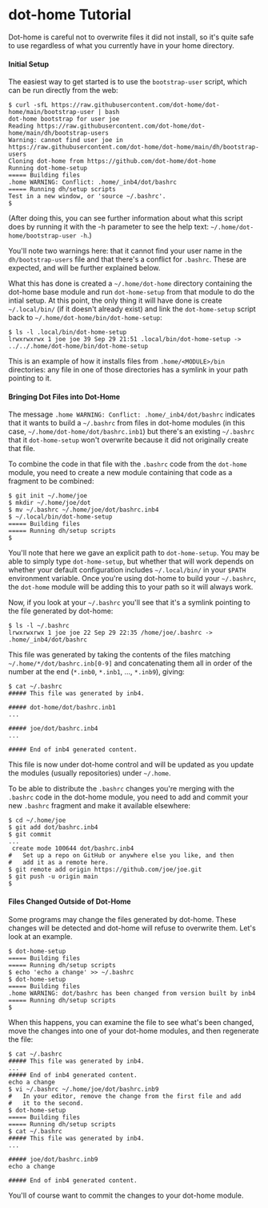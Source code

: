 dot-home Tutorial
=================

Dot-home is careful not to overwrite files it did not install, so it's
quite safe to use regardless of what you currently have in your home
directory.

#### Initial Setup

The easiest way to get started is to use the `bootstrap-user` script, which
can be run directly from the web:

    $ curl -sfL https://raw.githubusercontent.com/dot-home/dot-home/main/bootstrap-user | bash
    dot-home bootstrap for user joe
    Reading https://raw.githubusercontent.com/dot-home/dot-home/main/dh/bootstrap-users
    Warning: cannot find user joe in https://raw.githubusercontent.com/dot-home/dot-home/main/dh/bootstrap-users
    Cloning dot-home from https://github.com/dot-home/dot-home
    Running dot-home-setup
    ===== Building files
    .home WARNING: Conflict: .home/_inb4/dot/bashrc
    ===== Running dh/setup scripts
    Test in a new window, or 'source ~/.bashrc'.
    $ 

(After doing this, you can see further information about what this script
does by running it with the -h parameter to see the help text:
`~/.home/dot-home/bootstrap-user -h`.)

You'll note two warnings here: that it cannot find your user name in the
`dh/bootstrap-users` file and that there's a conflict for `.bashrc`. These
are expected, and will be further explained below.

What this has done is created a `~/.home/dot-home` directory containing the
dot-home base module and run `dot-home-setup` from that module to do the
intial setup. At this point, the only thing it will have done is create
`~/.local/bin/` (if it doesn't already exist) and link the `dot-home-setup`
script back to `~/.home/dot-home/bin/dot-home-setup`:

    $ ls -l .local/bin/dot-home-setup
    lrwxrwxrwx 1 joe joe 39 Sep 29 21:51 .local/bin/dot-home-setup -> ../../.home/dot-home/bin/dot-home-setup

This is an example of how it installs files from `.home/<MODULE>/bin`
directories: any file in one of those directories has a symlink in your
path pointing to it.

#### Bringing Dot Files into Dot-Home

The message `.home WARNING: Conflict: .home/_inb4/dot/bashrc` indicates
that it wants to build a `~/.bashrc` from files in dot-home modules
(in this case, `~/.home/dot-home/dot/bashrc.inb1`) but there's an existing
`~/.bashrc` that it `dot-home-setup` won't overwrite because it did not
originally create that file.

To combine the code in that file with the `.bashrc` code from the
`dot-home` module, you need to create a new module containing that
code as a fragment to be combined:

    $ git init ~/.home/joe
    $ mkdir ~/.home/joe/dot
    $ mv ~/.bashrc ~/.home/joe/dot/bashrc.inb4
    $ ~/.local/bin/dot-home-setup
    ===== Building files
    ===== Running dh/setup scripts
    $ 

You'll note that here we gave an explicit path to `dot-home-setup`. You
may be able to simply type `dot-home-setup`, but whether that will work
depends on whether your default configuration includes `~/.local/bin/`
in your `$PATH` environment variable. Once you're using dot-home to build
your `~/.bashrc`, the `dot-home` module will be adding this to your path
so it will always work.

Now, if you look at your `~/.bashrc` you'll see that it's a symlink pointing
to the file generated by dot-home:

    $ ls -l ~/.bashrc
    lrwxrwxrwx 1 joe joe 22 Sep 29 22:35 /home/joe/.bashrc -> .home/_inb4/dot/bashrc

This file was generated by taking the contents of the files matching
`~/.home/*/dot/bashrc.inb[0-9]` and concatenating them all in order of
the number at the end (`*.inb0`, `*.inb1`, ..., `*.inb9`), giving:

    $ cat ~/.bashrc
    ##### This file was generated by inb4.

    ##### dot-home/dot/bashrc.inb1
    ...

    ##### joe/dot/bashrc.inb4
    ...

    ##### End of inb4 generated content.

This file is now under dot-home control and will be updated as you update
the modules (usually repositories) under `~/.home`.

To be able to distribute the `.bashrc` changes you're merging with the
`.bashrc` code in the dot-home module, you need to add and commit your
new `.bashrc` fragment and make it available elsewhere:

    $ cd ~/.home/joe
    $ git add dot/bashrc.inb4
    $ git commit
    ...
     create mode 100644 dot/bashrc.inb4
    #   Set up a repo on GitHub or anywhere else you like, and then
    #   add it as a remote here.
    $ git remote add origin https://github.com/joe/joe.git
    $ git push -u origin main
    $ 

#### Files Changed Outside of Dot-Home

Some programs may change the files generated by dot-home. These changes
will be detected and dot-home will refuse to overwrite them. Let's look
at an example.

    $ dot-home-setup
    ===== Building files
    ===== Running dh/setup scripts
    $ echo 'echo a change' >> ~/.bashrc
    $ dot-home-setup
    ===== Building files
    .home WARNING: dot/bashrc has been changed from version built by inb4
    ===== Running dh/setup scripts
    $ 

When this happens, you can examine the file to see what's been changed,
move the changes into one of your dot-home modules, and then regenerate the
file:

    $ cat ~/.bashrc
    ##### This file was generated by inb4.
    ...
    ##### End of inb4 generated content.
    echo a change
    $ vi ~/.bashrc ~/.home/joe/dot/bashrc.inb9
    #   In your editor, remove the change from the first file and add
    #   it to the second.
    $ dot-home-setup 
    ===== Building files
    ===== Running dh/setup scripts
    $ cat ~/.bashrc
    ##### This file was generated by inb4.
    ...

    ##### joe/dot/bashrc.inb9
    echo a change

    ##### End of inb4 generated content.

You'll of course want to commit the changes to your dot-home module.
